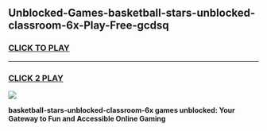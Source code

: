 
## Unblocked-Games-basketball-stars-unblocked-classroom-6x-Play-Free-gcdsq
<h3>
<a href="https://premium76.site?title=basketball-stars-unblocked-classroom-6x&ref=19M">CLICK TO PLAY</a></h3>
<hr>

<h3>
<a href="https://premium76.site?title=basketball-stars-unblocked-classroom-6x&ref=19M">CLICK 2 PLAY</a>
  
</h3>

<a href="https://premium76.site?title=basketball-stars-unblocked-classroom-6x&ref=19M"><img src="https://clearcache.store/games.png"></a>


**basketball-stars-unblocked-classroom-6x games unblocked: Your Gateway to Fun and Accessible Online Gaming**

